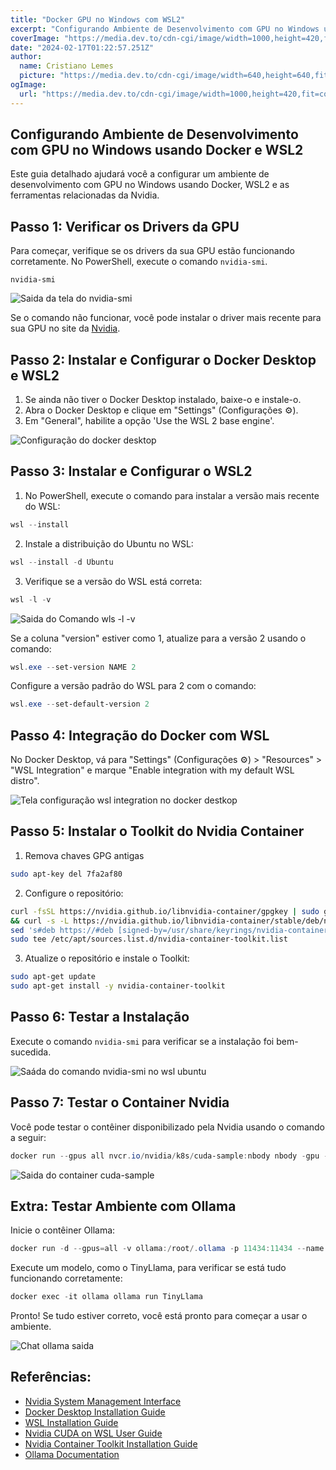 ```yaml
---
title: "Docker GPU no Windows com WSL2"
excerpt: "Configurando Ambiente de Desenvolvimento com GPU no Windows usando Docker e WSL2   Este guia..."
coverImage: "https://media.dev.to/cdn-cgi/image/width=1000,height=420,fit=cover,gravity=auto,format=auto/https%3A%2F%2Fdev-to-uploads.s3.amazonaws.com%2Fuploads%2Farticles%2Ftavsh0s5mk3gg933pv5l.png"
date: "2024-02-17T01:22:57.251Z"
author:
  name: Cristiano Lemes 
  picture: "https://media.dev.to/cdn-cgi/image/width=640,height=640,fit=cover,gravity=auto,format=auto/https%3A%2F%2Fdev-to-uploads.s3.amazonaws.com%2Fuploads%2Fuser%2Fprofile_image%2F1274606%2F8a58746b-64ae-43c4-9e24-22973943bee9.jpg"
ogImage:
  url: "https://media.dev.to/cdn-cgi/image/width=1000,height=420,fit=cover,gravity=auto,format=auto/https%3A%2F%2Fdev-to-uploads.s3.amazonaws.com%2Fuploads%2Farticles%2Ftavsh0s5mk3gg933pv5l.png"
---  
```



## Configurando Ambiente de Desenvolvimento com GPU no Windows usando Docker e WSL2

Este guia detalhado ajudará você a configurar um ambiente de desenvolvimento com GPU no Windows usando Docker, WSL2 e as ferramentas relacionadas da Nvidia.

## Passo 1: Verificar os Drivers da GPU

Para começar, verifique se os drivers da sua GPU estão funcionando corretamente. No PowerShell, execute o comando `nvidia-smi`.

```
nvidia-smi
```

![Saida da tela do nvidia-smi](https://dev-to-uploads.s3.amazonaws.com/uploads/articles/14irt14klnt8fw34yv9q.png)

Se o comando não funcionar, você pode instalar o driver mais recente para sua GPU no site da [Nvidia](https://www.nvidia.com.br/Download/index.aspx?lang=br).

## Passo 2: Instalar e Configurar o Docker Desktop e WSL2

1. Se ainda não tiver o Docker Desktop instalado, baixe-o e instale-o.
2. Abra o Docker Desktop e clique em "Settings" (Configurações ⚙️).
3. Em "General", habilite a opção 'Use the WSL 2 base engine'.

![Configuração do docker desktop](https://dev-to-uploads.s3.amazonaws.com/uploads/articles/vmplm4731m7u1praqb30.png)

## Passo 3: Instalar e Configurar o WSL2

1. No PowerShell, execute o comando para instalar a versão mais recente do WSL:

```powershell
wsl --install
```

2. Instale a distribuição do Ubuntu no WSL:

```powershell
wsl --install -d Ubuntu
```

3. Verifique se a versão do WSL está correta:

```powershell
wsl -l -v
```

![Saida do Comando wls -l -v](https://dev-to-uploads.s3.amazonaws.com/uploads/articles/hqss6nk0ymj1v6hi4qlq.png)

Se a coluna "version" estiver como 1, atualize para a versão 2 usando o comando:

```powershell
wsl.exe --set-version NAME 2
```

Configure a versão padrão do WSL para 2 com o comando:

```powershell
wsl.exe --set-default-version 2
```

## Passo 4: Integração do Docker com WSL

No Docker Desktop, vá para "Settings" (Configurações ⚙️) > "Resources" > "WSL Integration" e marque "Enable integration with my default WSL distro".

![Tela configuração wsl integration no docker destkop](https://dev-to-uploads.s3.amazonaws.com/uploads/articles/g465ofvwgolrkwh2yga1.png)

## Passo 5: Instalar o Toolkit do Nvidia Container

1. Remova chaves GPG antigas
```bash
sudo apt-key del 7fa2af80
```
2. Configure o repositório:

```bash
curl -fsSL https://nvidia.github.io/libnvidia-container/gpgkey | sudo gpg --dearmor -o /usr/share/keyrings/nvidia-container-toolkit-keyring.gpg \
&& curl -s -L https://nvidia.github.io/libnvidia-container/stable/deb/nvidia-container-toolkit.list | \
sed 's#deb https://#deb [signed-by=/usr/share/keyrings/nvidia-container-toolkit-keyring.gpg] https://#g' | \
sudo tee /etc/apt/sources.list.d/nvidia-container-toolkit.list
```

3. Atualize o repositório e instale o Toolkit:

```bash
sudo apt-get update
sudo apt-get install -y nvidia-container-toolkit
```

## Passo 6: Testar a Instalação

Execute o comando `nvidia-smi` para verificar se a instalação foi bem-sucedida.

![Saáda do comando nvidia-smi no wsl ubuntu](https://dev-to-uploads.s3.amazonaws.com/uploads/articles/iw2u8gflvi8eirpsjz39.png)

## Passo 7: Testar o Container Nvidia

Você pode testar o contêiner disponibilizado pela Nvidia usando o comando a seguir:

```powershell
docker run --gpus all nvcr.io/nvidia/k8s/cuda-sample:nbody nbody -gpu -benchmark
```

![Saida do container cuda-sample](https://dev-to-uploads.s3.amazonaws.com/uploads/articles/kyf2cxf5p7t4xggyl86s.png)

## Extra: Testar Ambiente com Ollama

Inicie o contêiner Ollama:

```powershell
docker run -d --gpus=all -v ollama:/root/.ollama -p 11434:11434 --name ollama ollama/ollama
```

Execute um modelo, como o TinyLlama, para verificar se está tudo funcionando corretamente:

```powershell
docker exec -it ollama ollama run TinyLlama
```

Pronto! Se tudo estiver correto, você está pronto para começar a usar o ambiente.

![Chat ollama saida](https://dev-to-uploads.s3.amazonaws.com/uploads/articles/m9zs1b0iyc7z03wg727m.png)

## Referências:

- [Nvidia System Management Interface](https://developer.nvidia.com/nvidia-system-management-interface)
- [Docker Desktop Installation Guide](https://docs.docker.com/desktop/install/windows-install/)
- [WSL Installation Guide](https://learn.microsoft.com/en-us/windows/wsl/install)
- [Nvidia CUDA on WSL User Guide](https://docs.nvidia.com/cuda/wsl-user-guide/index.html)
- [Nvidia Container Toolkit Installation Guide](https://docs.nvidia.com/datacenter/cloud-native/container-toolkit/latest/install-guide.html)
- [Ollama Documentation](https://ollama.com/)

